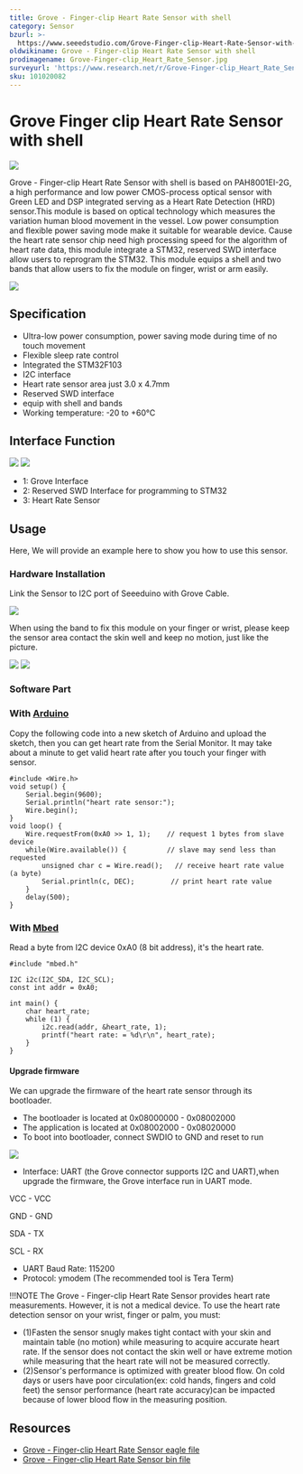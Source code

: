 ```yaml
---
title: Grove - Finger-clip Heart Rate Sensor with shell
category: Sensor
bzurl: >-
  https://www.seeedstudio.com/Grove-Finger-clip-Heart-Rate-Sensor-with-shell-p-2420.html
oldwikiname: Grove - Finger-clip Heart Rate Sensor with shell
prodimagename: Grove-Finger-clip_Heart_Rate_Sensor.jpg
surveyurl: 'https://www.research.net/r/Grove-Finger-clip_Heart_Rate_Sensor_with_Shell'
sku: 101020082
---
```


# Grove Finger clip Heart Rate Sensor with shell

![](https://github.com/SeeedDocument/Grove-Finger-clip_Heart_Rate_Sensor_with_shell/raw/master/img/Grove-Finger-clip_Heart_Rate_Sensor_with_shell.JPG)

Grove - Finger-clip Heart Rate Sensor with shell is based on PAH8001EI-2G, a high performance and low power CMOS-process optical sensor with Green LED and DSP integrated serving as a Heart Rate Detection \(HRD\) sensor.This module is based on optical technology which measures the variation human blood movement in the vessel. Low power consumption and flexible power saving mode make it suitable for wearable device. Cause the heart rate sensor chip need high processing speed for the algorithm of heart rate data, this module integrate a STM32, reserved SWD interface allow users to reprogram the STM32. This module equips a shell and two bands that allow users to fix the module on finger, wrist or arm easily.

[![](https://github.com/SeeedDocument/Seeed-WiKi/raw/master/docs/images/300px-Get_One_Now_Banner-ragular.png)](https://www.seeedstudio.com/Grove-Finger-clip-Heart-Rate-Sensor-with-shell-p-2420.html)

## Specification

* Ultra-low power consumption, power saving mode during time of no touch movement
* Flexible sleep rate control
* Integrated the STM32F103
* I2C interface
* Heart rate sensor area just 3.0 x 4.7mm
* Reserved SWD interface
* equip with shell and bands
* Working temperature: -20 to +60℃

## Interface Function

![](https://github.com/SeeedDocument/Grove-Finger-clip_Heart_Rate_Sensor_with_shell/raw/master/img/Finger-clip_Heart_Rate_Sensor_TOP.jpg) ![](https://github.com/SeeedDocument/Grove-Finger-clip_Heart_Rate_Sensor_with_shell/raw/master/img/Finger-clip_Heart_Rate_Sensor_Bottom.jpg)

* 1: Grove Interface
* 2: Reserved SWD Interface for programming to STM32
* 3: Heart Rate Sensor

## Usage

Here, We will provide an example here to show you how to use this sensor.

### Hardware Installation

Link the Sensor to I2C port of Seeeduino with Grove Cable.

![](https://github.com/SeeedDocument/Grove-Finger-clip_Heart_Rate_Sensor_with_shell/raw/master/img/Grove-Finger-clip_Heart_Rate_Sensor_with_shell_connect.jpg)

When using the band to fix this module on your finger or wrist, please keep the sensor area contact the skin well and keep no motion, just like the picture.

![](https://github.com/SeeedDocument/Grove-Finger-clip_Heart_Rate_Sensor_with_shell/raw/master/img/Grove-Finger-clip_Heart_Rate_Sensor_touch.jpg) ![](https://github.com/SeeedDocument/Grove-Finger-clip_Heart_Rate_Sensor_with_shell/raw/master/img/Grove-Finger-clip_Heart_Rate_Sensor_touch2.JPG)

### Software Part

### With [Arduino](/w/index.php?title=Arduino&amp;action=edit&amp;redlink=1)

Copy the following code into a new sketch of Arduino and upload the sketch, then you can get heart rate from the Serial Monitor. It may take about a minute to get valid heart rate after you touch your finger with sensor.

```text
#include <Wire.h>
void setup() {
    Serial.begin(9600);
    Serial.println("heart rate sensor:");
    Wire.begin();
}
void loop() {
    Wire.requestFrom(0xA0 >> 1, 1);    // request 1 bytes from slave device
    while(Wire.available()) {          // slave may send less than requested
        unsigned char c = Wire.read();   // receive heart rate value (a byte)
        Serial.println(c, DEC);         // print heart rate value
    }
    delay(500);
}
```

### With [Mbed](/w/index.php?title=Mbed&amp;action=edit&amp;redlink=1)

Read a byte from I2C device 0xA0 \(8 bit address\), it's the heart rate.

```text
#include "mbed.h"

I2C i2c(I2C_SDA, I2C_SCL);
const int addr = 0xA0;

int main() {
    char heart_rate;
    while (1) {
        i2c.read(addr, &heart_rate, 1);
        printf("heart rate: = %d\r\n", heart_rate);
    }
}
```

#### Upgrade firmware

We can upgrade the firmware of the heart rate sensor through its bootloader.

* The bootloader is located at 0x08000000 - 0x08002000
* The application is located at 0x08002000 - 0x08020000
* To boot into bootloader, connect SWDIO to GND and reset to run

![](https://github.com/SeeedDocument/Grove-Finger-clip_Heart_Rate_Sensor_with_shell/raw/master/img/Grove-Finger-clip_Heart_Rate_Sensor_boot_set.jpg)

* Interface: UART \(the Grove connector supports I2C and UART\),when upgrade the firmware, the Grove interface run in UART mode.

VCC - VCC

GND - GND

SDA - TX

SCL - RX

* UART Baud Rate: 115200
* Protocol: ymodem \(The recommended tool is Tera Term\)

!!!NOTE The Grove - Finger-clip Heart Rate Sensor provides heart rate measurements. However, it is not a medical device. To use the heart rate detection sensor on your wrist, finger or palm, you must:

* \(1\)Fasten the sensor snugly makes tight contact with your skin and maintain table \(no motion\) while measuring to acquire accurate heart rate. If the sensor does not contact the skin well or have extreme motion while measuring that the heart rate will not be measured correctly.
* \(2\)Sensor's performance is optimized with greater blood flow. On cold days or users have poor circulation\(ex: cold hands, fingers and cold feet\) the sensor performance \(heart rate accuracy\)can be impacted because of lower blood flow in the measuring position.

## Resources

* [Grove - Finger-clip Heart Rate Sensor eagle file](https://github.com/SeeedDocument/Grove-Finger-clip_Heart_Rate_Sensor_with_shell/raw/master/res/Grove%20-%20Finger-clip%20Heart%20Rate%20Sensor%20eagle%20file.rar)
* [Grove - Finger-clip Heart Rate Sensor bin file](https://github.com/SeeedDocument/Grove-Finger-clip_Heart_Rate_Sensor_with_shell/raw/master/res/Grove-Finger-clip_Heart_Rate_Sensor_bin.zip)

